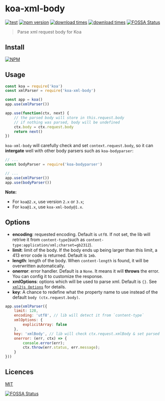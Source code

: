 # koa-xml-body

[![test](https://github.com/creeperyang/koa-xml-body/actions/workflows/ci.yml/badge.svg)](https://github.com/creeperyang/koa-xml-body/actions/workflows/ci.yml)
[![npm version](https://badge.fury.io/js/koa-xml-body.svg)](https://badge.fury.io/js/koa-xml-body)
[![download times](https://img.shields.io/npm/dm/koa-xml-body.svg)](https://www.npmjs.com/package/koa-xml-body)
[![download times](https://img.shields.io/npm/dt/koa-xml-body.svg)](https://www.npmjs.com/package/koa-xml-body)
[![FOSSA Status](https://app.fossa.io/api/projects/git%2Bgithub.com%2Fcreeperyang%2Fkoa-xml-body.svg?type=shield)](https://app.fossa.io/projects/git%2Bgithub.com%2Fcreeperyang%2Fkoa-xml-body?ref=badge_shield)

> Parse xml request body for Koa

## Install

[![NPM](https://nodei.co/npm/koa-xml-body.png?downloads=true&downloadRank=true&stars=true)](https://nodei.co/npm/koa-xml-body/)

## Usage

```js
const koa = require('koa')
const xmlParser = require('koa-xml-body')

const app = koa()
app.use(xmlParser())

app.use(function(ctx, next) {
    // the parsed body will store in this.request.body
    // if nothing was parsed, body will be undefined
    ctx.body = ctx.request.body
    return next()
})
```

`koa-xml-body` will carefully check and set `context.request.body`, so it can **intergate** well with other body parsers such as `koa-bodyparser`:

```js
// ...
const bodyParser = require('koa-bodyparser')

// ...
app.use(xmlParser())
app.use(bodyParser())
```

**Note:**

- For `koa@2.x`, use version `2.x` or `3.x`;
- For `koa@1.x`, use `koa-xml-body@1.x`.

## Options

- **encoding**: requested encoding. Default is `utf8`. If not set, the lib will retrive it from `content-type`(such as `content-type:application/xml;charset=gb2312`).
- **limit**: limit of the body. If the body ends up being larger than this limit, a 413 error code is returned. Default is `1mb`.
- **length**: length of the body. When `content-length` is found, it will be overwritten automatically.
- **onerror**: error handler. Default is a `None`. It means it will **throws** the error. You can config it to customize the response.
- **xmlOptions**: options which will be used to parse xml. Default is `{}`. See [`xml2js Options`](https://github.com/Leonidas-from-XIV/node-xml2js#options) for details.
- **key**: A chance to redefine what the property name to use instead of the default `body (ctx.request.body)`.

```js
app.use(xmlParser({
    limit: 128,
    encoding: 'utf8', // lib will detect it from `content-type`
    xmlOptions: {
        explicitArray: false
    },
    key: 'xmlBody', // lib will check ctx.request.xmlBody & set parsed data to it.
    onerror: (err, ctx) => {
        console.error(err);
        ctx.throw(err.status, err.message);
    }
}))
```

## Licences

[MIT](LICENSE)

[![FOSSA Status](https://app.fossa.io/api/projects/git%2Bgithub.com%2Fcreeperyang%2Fkoa-xml-body.svg?type=large)](https://app.fossa.io/projects/git%2Bgithub.com%2Fcreeperyang%2Fkoa-xml-body?ref=badge_large)